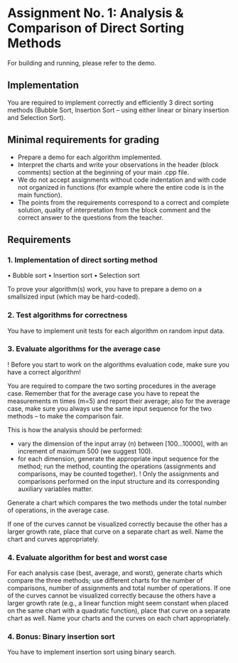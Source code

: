 # Assignment No. 1: Analysis & Comparison of Direct Sorting Methods

For building and running, please refer to the demo.

## Implementation

You are required to implement correctly and efficiently 3 direct sorting methods (Bubble Sort,
Insertion Sort – using either linear or binary insertion and Selection Sort).

## Minimal requirements for grading
- Prepare a demo for each algorithm implemented.
- Interpret the charts and write your observations in the header (block comments) section at the beginning of your main .cpp file.
- We do not accept assignments without code indentation and with code not organized in functions (for example where the entire code is in the main function).
- The points from the requirements correspond to a correct and complete solution, quality of interpretation from the block comment and the correct answer to the questions from the teacher. 

## Requirements

### 1. Implementation of direct sorting method
• Bubble sort
• Insertion sort
• Selection sort

To prove your algorithm(s) work, you have to prepare a demo on a smallsized input (which may be hard-coded).

### 2. Test algorithms for correctness

You have to implement unit tests for each algorithm on random input data.

### 3. Evaluate algorithms for the average case

! Before you start to work on the algorithms evaluation code, make sure you have a correct algorithm!

You are required to compare the two sorting procedures in the average case. Remember that for the average case you have to repeat the measurements m times (m=5) and report their average; also for the average case, make sure you always use the same input sequence for the two methods – to make the comparison fair.

This is how the analysis should be performed:
- vary the dimension of the input array (n) between [100…10000], with an increment of maximum 500 (we suggest 100).
- for each dimension, generate the appropriate input sequence for the method; run the method, counting the operations (assignments and comparisons, may be counted together).
! Only the assignments and comparisons performed on the input structure and its corresponding auxiliary variables matter.

Generate a chart which compares the two methods under the total number of operations, in the average case.

If one of the curves cannot be visualized correctly because the other has a larger growth rate, place that curve on a separate chart as well. Name the chart and curves appropriately.


### 4. Evaluate algorithm for best and worst case

For each analysis case (best, average, and worst), generate charts which compare the three
methods; use different charts for the number of comparisons, number of assignments and total
number of operations. If one of the curves cannot be visualized correctly because the others have
a larger growth rate (e.g., a linear function might seem constant when placed on the same chart
with a quadratic function), place that curve on a separate chart as well. Name your charts and the
curves on each chart appropriately.

### 4. Bonus: Binary insertion sort

You have to implement insertion sort using binary search.